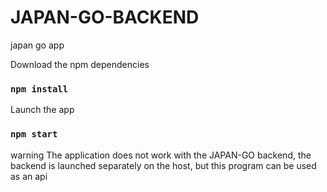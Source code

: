 # JAPAN-GO-BACKEND
japan go app

Download the npm dependencies
### `npm install`
Launch the app
### `npm start`

warning 
The application does not work with the JAPAN-GO backend, the backend is launched separately on the host, but this program can be used as an api
